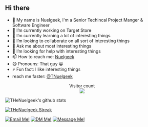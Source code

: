 ## Hi there

- 👋 My name is Nuelgeek, I'm a Senior Techincal Project Manger & Software Engineer
- 🔭 I’m currently working on Target Store
- 🌱 I’m currently learning a lot of interesting things
- 👯 I’m looking to collaborate on all sort of interesting things
- 💬 Ask me about most interesting things
- 🤔 I’m looking for help with interesting things
- 📫 How to reach me: [Nuelgeek](https://twitter.com/theNuelgeek)
- 😄 Pronouns: That guy 😀 
- ⚡ Fun fact: I like interesting things
- reach me faster: [@TNuelgeek](https://twitter.com/theNuelgeek)
<!---
TheNuelgeek/TheNuelgeek is a ✨ special ✨ repository because its `README.md` (this file) appears on your GitHub profile.
You can click the Preview link to take a look at your changes.
--->
<p align="center"> 
  Visitor count<br>
  <img src="https://profile-counter.glitch.me/TheNuelgeek/count.svg" />
</p>

![THeNuelgeek's github stats](https://github-readme-stats.vercel.app/api?username=THeNuelgeek&show_icons=true&theme=highcontrast)

[![THeNuelgeek Streak](https://github-readme-streak-stats.herokuapp.com/?user=THeNuelgeek&theme=dracula)](https://git.io/streak-stats)


[<img src='https://res.cloudinary.com/letech-digital-solutions/image/upload/c_scale,w_32/v1643757205/gmail_sqb5rq.png' title='Email Me!'>](https://thenuelgeekmain@gmail.com)
[<img src='https://res.cloudinary.com/letech-digital-solutions/image/upload/c_scale,w_32/v1643581958/5296516_tweet_twitter_twitter_logo_icon_bge2m4.png' title='DM Me!'>](https://twitter.com/theNuelgeek)
[<img src='https://res.cloudinary.com/letech-digital-solutions/image/upload/c_scale,w_32/v1643581958/5296501_linkedin_network_linkedin_logo_icon_pi6n4y.png' title='Message Me!'>](https://www.linkedin.com/in/nuel-geek-1a2975200/)
